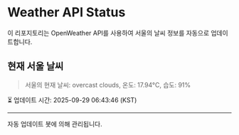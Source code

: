 
# Weather API Status

이 리포지토리는 OpenWeather API를 사용하여 서울의 날씨 정보를 자동으로 업데이트합니다.

## 현재 서울 날씨
> 서울의 현재 날씨: overcast clouds, 온도: 17.94°C, 습도: 91%

⏳ 업데이트 시간: 2025-09-29 06:43:46 (KST)

---
자동 업데이트 봇에 의해 관리됩니다.

